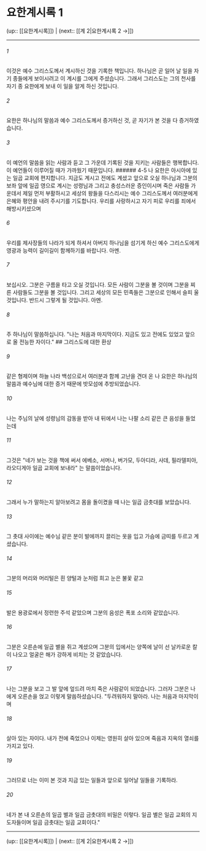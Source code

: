 # 요한계시록 1

(up:: [[요한계시록]]) | (next:: [[계 2|요한계시록 2 →]])

***




###### 1 

이것은 예수 그리스도께서 계시하신 것을 기록한 책입니다. 하나님은 곧 일어 날 일을 자기 종들에게 보이시려고 이 계시를 그에게 주셨습니다. 그래서 그리스도는 그의 천사를 자기 종 요한에게 보내 이 일을 알게 하신 것입니다. 



###### 2 

요한은 하나님의 말씀과 예수 그리스도께서 증거하신 것, 곧 자기가 본 것을 다 증거하였습니다. 



###### 3 

이 예언의 말씀을 읽는 사람과 듣고 그 가운데 기록된 것을 지키는 사람들은 행복합니다. 이 예언들이 이루어질 때가 가까웠기 때문입니다. ###### 4-5 나 요한은 아시아에 있는 일곱 교회에 편지합니다. 지금도 계시고 전에도 계셨고 앞으로 오실 하나님과 그분의 보좌 앞에 일곱 영으로 계시는 성령님과 그리고 충성스러운 증인이시며 죽은 사람들 가운데서 제일 먼저 부활하시고 세상의 왕들을 다스리시는 예수 그리스도께서 여러분에게 은혜와 평안을 내려 주시기를 기도합니다. 우리를 사랑하시고 자기 피로 우리를 죄에서 해방시키셨으며 



###### 6 

우리를 제사장들의 나라가 되게 하셔서 아버지 하나님을 섬기게 하신 예수 그리스도에게 영광과 능력이 길이길이 함께하기를 바랍니다. 아멘. 



###### 7 

보십시오. 그분은 구름을 타고 오실 것입니다. 모든 사람이 그분을 볼 것이며 그분을 찌른 사람들도 그분을 볼 것입니다. 그리고 세상의 모든 민족들은 그분으로 인해서 슬피 울 것입니다. 반드시 그렇게 될 것입니다. 아멘. 



###### 8 

주 하나님이 말씀하십니다. "나는 처음과 마지막이다. 지금도 있고 전에도 있었고 앞으로 올 전능한 자이다." ## 그리스도에 대한 환상 



###### 9 

같은 형제이며 하늘 나라 백성으로서 여러분과 함께 고난을 견뎌 온 나 요한은 하나님의 말씀과 예수님에 대한 증거 때문에 밧모섬에 추방되었습니다. 



###### 10 

나는 주님의 날에 성령님의 감동을 받아 내 뒤에서 나는 나팔 소리 같은 큰 음성을 들었는데 



###### 11 

그것은 "네가 보는 것을 책에 써서 에베소, 서머나, 버가모, 두아디라, 사데, 필라델피아, 라오디게아 일곱 교회에 보내라" 는 말씀이었습니다. 



###### 12 

그래서 누가 말하는지 알아보려고 몸을 돌이켰을 때 나는 일곱 금촛대를 보았습니다. 



###### 13 

그 촛대 사이에는 예수님 같은 분이 발에까지 끌리는 옷을 입고 가슴에 금띠를 두르고 계셨습니다. 



###### 14 

그분의 머리와 머리털은 흰 양털과 눈처럼 희고 눈은 불꽃 같고 



###### 15 

발은 용광로에서 정련한 주석 같았으며 그분의 음성은 폭포 소리와 같았습니다. 



###### 16 

그분은 오른손에 일곱 별을 쥐고 계셨으며 그분의 입에서는 양쪽에 날이 선 날카로운 칼이 나오고 얼굴은 해가 강하게 비치는 것 같았습니다. 



###### 17 

나는 그분을 보고 그 발 앞에 엎드려 마치 죽은 사람같이 되었습니다. 그러자 그분은 나에게 오른손을 얹고 이렇게 말씀하셨습니다. "두려워하지 말아라. 나는 처음과 마지막이며 



###### 18 

살아 있는 자이다. 내가 전에 죽었으나 이제는 영원히 살아 있으며 죽음과 지옥의 열쇠를 가지고 있다. 



###### 19 

그러므로 너는 이미 본 것과 지금 있는 일들과 앞으로 일어날 일들을 기록하라. 



###### 20 

네가 본 내 오른손의 일곱 별과 일곱 금촛대의 비밀은 이렇다. 일곱 별은 일곱 교회의 지도자들이며 일곱 금촛대는 일곱 교회이다."

***

(up:: [[요한계시록]]) | (next:: [[계 2|요한계시록 2 →]])
